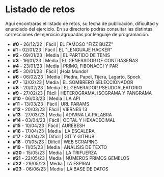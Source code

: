 # Listado de retos
Aquí encontrarás el listado de retos, su fecha de publicación, dificultad y enunciado del ejercicio. En su directorio podrás consultar las distintas correcciones del ejercicio agrupadas por lenguaje de programación.

* **#0** - 26/12/22 | Fácil | EL FAMOSO "FIZZ BUZZ"
* **#1** - 02/01/23 | Fácil | EL "LENGUAJE HACKER"
* **#2** - 09/01/23 | Media | EL PARTIDO DE TENIS
* **#3** - 16/01/23 | Media | EL GENERADOR DE CONTRASEÑAS
* **#4** - 23/01/23 | Media | PRIMO, FIBONACCI Y PAR
* **#5** - 30/01/23 | Fácil | ¡Hola Mundo! 
* **#6** - 06/02/23 | Media | Piedra, Papel, Tijera, Lagarto, Spock
* **#7** - 13/02/23 | Media | EL SOMBRERO SELECCIONADOR
* **#8** - 20/02/23 | Media | EL GENERADOR PSEUDOALEATORIO
* **#9** - 27/02/23 | Fácil | HETEROGRAMA, ISOGRAMA Y PANGRAMA
* **#10** - 06/03/23 | Media | LA API
* **#11** - 13/03/23 | Fácil | URL PARAMS
* **#12** - 20/03/23 | Fácil | VIERNES 13
* **#13** - 27/03/23 | Media | ADIVINA LA PALABRA
* **#14** - 03/04/23 | Fácil | OCTAL Y HEXADECIMAL
* **#15** - 10/04/23 | Fácil | AUREBESH
* **#16** - 17/04/23 | Media | LA ESCALERA
* **#17** - 24/04/23 | Difícil | GIT Y GITHUB
* **#18** - 01/05/23 | Difícil | WEB SCRAPING
* **#19** - 11/05/23 | Media | ANÁLISIS DE TEXTO
* **#20** - 15/05/23 | Media | LA TRIFUERZA
* **#21** - 22/05/23 | Media | NÚMEROS PRIMOS GEMELOS
* **#22** - 29/05/23 | Media | LA ESPIRAL
* **#23** - 06/06/23 | Media | LA BASE DE DATOS

